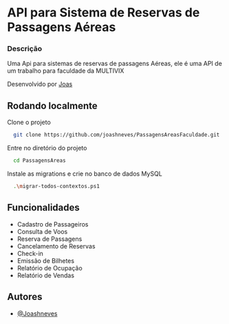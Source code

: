 ﻿
#  API para Sistema de Reservas de Passagens Aéreas

### Descrição

Uma Api para sistemas de reservas de passagens Aéreas, ele é uma API de um trabalho para faculdade da MULTIVIX

Desenvolvido por [Joas](https://github.com/joashneves)


## Rodando localmente

Clone o projeto

```bash
  git clone https://github.com/joashneves/PassagensAreasFaculdade.git
```

Entre no diretório do projeto

```bash
  cd PassagensAreas
```

Instale as migrations e crie no banco de dados MySQL

```bash
  .\migrar-todos-contextos.ps1
```


## Funcionalidades

- Cadastro de Passageiros
- Consulta de Voos
- Reserva de Passagens
- Cancelamento de Reservas
- Check-in
- Emissão de Bilhetes
- Relatório de Ocupação
- Relatório de Vendas
## Autores

- [@Joashneves](https://www.github.com/joashneves)

